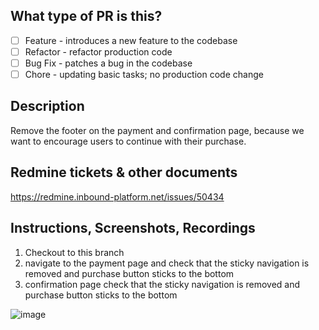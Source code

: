 ## What type of PR is this?

- [ ] Feature - introduces a new feature to the codebase
- [ ] Refactor - refactor production code
- [ ] Bug Fix - patches a bug in the codebase
- [ ] Chore - updating basic tasks; no production code change

## Description
Remove the footer on the payment and confirmation page, because we want to encourage users to continue with their purchase.

## Redmine tickets & other documents
https://redmine.inbound-platform.net/issues/50434

## Instructions, Screenshots, Recordings
1. Checkout to this branch
2. navigate to the payment page and check that the sticky navigation is removed and purchase button sticks to the bottom
3. confirmation page check that the sticky navigation is removed and purchase button sticks to the bottom




![image](https://github.com/evan-inbound/sample-repo/assets/167051308/71594b4e-c04c-40f0-b898-5f5069a01688)
